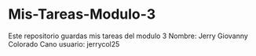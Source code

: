# Mis-Tareas-Modulo-3
Este repositorio guardas mis tareas del modulo 3
Nombre: Jerry Giovanny Colorado Cano
usuario: jerrycol25
